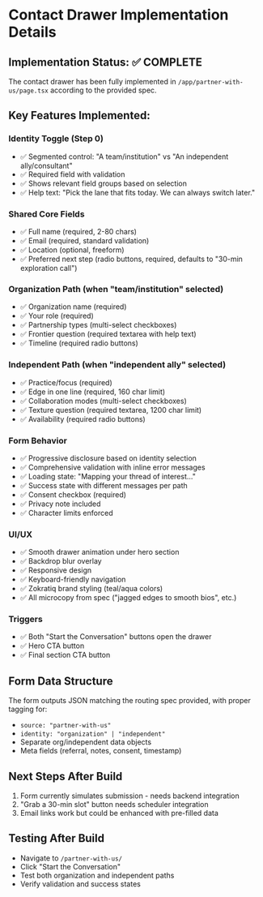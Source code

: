 # Contact Drawer Implementation Details

## Implementation Status: ✅ COMPLETE

The contact drawer has been fully implemented in `/app/partner-with-us/page.tsx` according to the provided spec.

## Key Features Implemented:

### Identity Toggle (Step 0)
- ✅ Segmented control: "A team/institution" vs "An independent ally/consultant"  
- ✅ Required field with validation
- ✅ Shows relevant field groups based on selection
- ✅ Help text: "Pick the lane that fits today. We can always switch later."

### Shared Core Fields
- ✅ Full name (required, 2-80 chars)
- ✅ Email (required, standard validation)
- ✅ Location (optional, freeform)
- ✅ Preferred next step (radio buttons, required, defaults to "30-min exploration call")

### Organization Path (when "team/institution" selected)
- ✅ Organization name (required)
- ✅ Your role (required)
- ✅ Partnership types (multi-select checkboxes)
- ✅ Frontier question (required textarea with help text)
- ✅ Timeline (required radio buttons)

### Independent Path (when "independent ally" selected)  
- ✅ Practice/focus (required)
- ✅ Edge in one line (required, 160 char limit)
- ✅ Collaboration modes (multi-select checkboxes)
- ✅ Texture question (required textarea, 1200 char limit)
- ✅ Availability (required radio buttons)

### Form Behavior
- ✅ Progressive disclosure based on identity selection
- ✅ Comprehensive validation with inline error messages
- ✅ Loading state: "Mapping your thread of interest…"
- ✅ Success state with different messages per path
- ✅ Consent checkbox (required)
- ✅ Privacy note included
- ✅ Character limits enforced

### UI/UX
- ✅ Smooth drawer animation under hero section
- ✅ Backdrop blur overlay
- ✅ Responsive design
- ✅ Keyboard-friendly navigation
- ✅ Zokratiq brand styling (teal/aqua colors)
- ✅ All microcopy from spec ("jagged edges to smooth bios", etc.)

### Triggers
- ✅ Both "Start the Conversation" buttons open the drawer
- ✅ Hero CTA button
- ✅ Final section CTA button

## Form Data Structure
The form outputs JSON matching the routing spec provided, with proper tagging for:
- `source: "partner-with-us"`
- `identity: "organization" | "independent"`
- Separate org/independent data objects
- Meta fields (referral, notes, consent, timestamp)

## Next Steps After Build
1. Form currently simulates submission - needs backend integration
2. "Grab a 30-min slot" button needs scheduler integration
3. Email links work but could be enhanced with pre-filled data

## Testing After Build
- Navigate to `/partner-with-us/`
- Click "Start the Conversation"
- Test both organization and independent paths
- Verify validation and success states